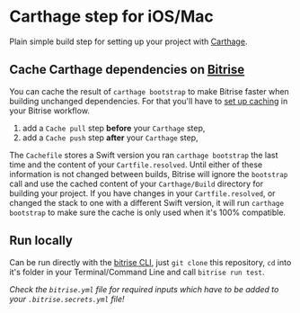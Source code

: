 # Carthage step for iOS/Mac

Plain simple build step for setting up your project with [Carthage](https://github.com/Carthage/Carthage).

## Cache Carthage dependencies on [Bitrise](https://www.bitrise.io)

You can cache the result of `carthage bootstrap` to make Bitrise faster when building unchanged dependencies. For that you'll have to [set up caching](http://devcenter.bitrise.io/caching/about-caching/) in your Bitrise workflow.

1. add a `Cache pull` step **before** your `Carthage` step,
2. add a `Cache push` step **after** your `Carthage` step,

The `Cachefile` stores a Swift version you ran `carthage bootstrap` the last time and the content of your `Cartfile.resolved`. Until either of these information is not changed between builds, Bitrise will ignore the `bootstrap` call and use the cached content of your `Carthage/Build` directory for building your project. If you have changes in your `Cartfile.resolved`, or changed the stack to one with a different Swift version, it will run `carthage bootstrap` to make sure the cache is only used when it's 100% compatible.

## Run locally

Can be run directly with the [bitrise CLI](https://github.com/bitrise-io/bitrise),
just `git clone` this repository, `cd` into it's folder in your Terminal/Command Line
and call `bitrise run test`.

*Check the `bitrise.yml` file for required inputs which have to be
added to your `.bitrise.secrets.yml` file!*
